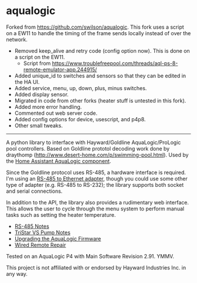 # aqualogic

Forked from https://github.com/swilson/aqualogic.  This fork uses a script on a EW11 to handle the timing of the frame sends locally instead of over the network.

- Removed keep_alive and retry code (config option now).  This is done on a script on the EW11.
  - Script from https://www.troublefreepool.com/threads/aql-ps-8-remote-emulator-app.244915/
- Added unique_id to switches and sensors so that they can be edited in the HA UI.
- Added service, menu, up, down, plus, minus switches.
- Added display sensor.
- Migrated in code from other forks (heater stuff is untested in this fork).
- Added more error handling.
- Commented out web server code.
- Added config options for device, usescript, and p4p8.
- Other small tweaks.
----
A python library to interface with Hayward/Goldline AquaLogic/ProLogic pool controllers. Based on Goldline prototol decoding work done by draythomp (http://www.desert-home.com/p/swimming-pool.html). Used by the [Home Assistant AquaLogic component](https://www.home-assistant.io/components/aqualogic/).

Since the Goldline protocol uses RS-485, a hardware interface is required. I'm using an [RS-485 to Ethernet adapter](https://www.usriot.com/products/rs485-to-ethernet-converter.html), though you could use some other type of adapter (e.g. RS-485 to RS-232); the library supports both socket and serial connections.

In addition to the API, the library also provides a rudimentary web interface. This allows the user to cycle through the menu system to perform manual tasks such as setting the heater temperature.

- [RS-485 Notes](https://github.com/swilson/aqualogic/wiki/RS%E2%80%90485-Notes)
- [TriStar VS Pump Notes](https://github.com/swilson/aqualogic/wiki/TriStar-VS-Pump-Notes)
- [Upgrading the AquaLogic Firmware](https://github.com/swilson/aqualogic/wiki/Upgrading-the-AquaLogic-Firmware)
- [Wired Remote Repair](https://github.com/swilson/aqualogic/wiki/Wired-Remote-Repair)

Tested on an AquaLogic P4 with Main Software Revision 2.91. YMMV.

This project is not affiliated with or endorsed by Hayward Industries Inc. in any way. 
